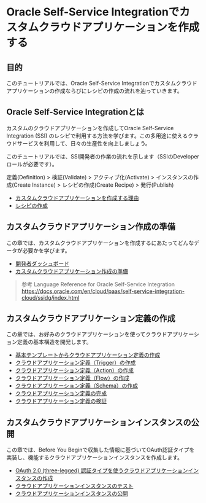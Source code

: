 # Oracle Self-Service Integrationでカスタムクラウドアプリケーションを作成する

## 目的

このチュートリアルでは、Oracle Self-Service Integrationでカスタムクラウドアプリケーションの作成ならびにレシピの作成の流れを辿っていきます。

## Oracle Self-Service Integrationとは

カスタムのクラウドアプリケーションを作成してOracle Self-Service Integration (SSI) のレシピで利用する方法を学びます。この多用途に使えるクラウドサービスを利用して、日々の生産性を向上しましょう。

このチュートリアルでは、SSI開発者の作業の流れを示します（SSIのDeveloperロールが必要です）。

定義(Definition) > 検証(Validate) > アクティブ化(Activate) > インスタンスの作成(Create Instance) > レシピの作成(Create Recipe) > 発行(Publish)

- [カスタムクラウドアプリケーションを作成する理由](CustomCloudApp_1_1.md)
- [レシピの作成](CustomCloudApp_1_2.md)

## カスタムクラウドアプリケーション作成の準備

この章では、カスタムクラウドアプリケーションを作成するにあたってどんなデータが必要かを学びます。

- [開発者ダッシュボード](CustomCloudApp_2_1.md)
- [カスタムクラウドアプリケーション作成の準備](CustomCloudApp_2_2.md)

> 参考
> Language Reference for Oracle Self-Service Integration<br/>https://docs.oracle.com/en/cloud/paas/self-service-integration-cloud/ssidg/index.html

## カスタムクラウドアプリケーション定義の作成

この章では、お好みのクラウドアプリケーションを使ってクラウドアプリケーション定義の基本構造を開発します。

- [基本テンプレートからクラウドアプリケーション定義の作成](CustomCloudApp_3_1.md)
- [クラウドアプリケーション定義（Trigger）の作成](CustomCloudApp_3_2.md)
- [クラウドアプリケーション定義（Action）の作成](CustomCloudApp_3_3.md)
- [クラウドアプリケーション定義（Flow）の作成](CustomCloudApp_3_4.md)
- [クラウドアプリケーション定義（Schema）の作成](CustomCloudApp_3_5.md)
- [クラウドアプリケーション定義の完成](CustomCloudApp_3_6.md)
- [クラウドアプリケーション定義の検証](CustomCloudApp_3_7.md)

## カスタムクラウドアプリケーションインスタンスの公開

この章では、Before You Beginで収集した情報に基づいてOAuth認証タイプを実装し、機能するクラウドアプリケーションインスタンスを作成します。

- [OAuth 2.0 (three-legged) 認証タイプを使うクラウドアプリケーションインスタンスの作成](CustomCloudApp_4_1.md)
- [クラウドアプリケーションインスタンスのテスト](CustomCloudApp_4_2.md)
- [クラウドアプリケーションインスタンスの公開](CustomCloudApp_4_3.md)
